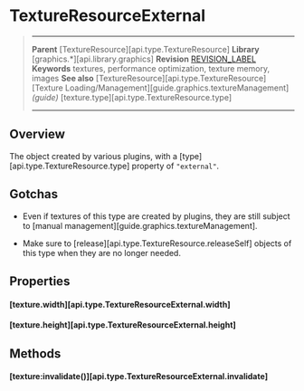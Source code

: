 # TextureResourceExternal

> --------------------- ------------------------------------------------------------------------------------------
> __Parent__            [TextureResource][api.type.TextureResource]
> __Library__           [graphics.*][api.library.graphics]
> __Revision__          [REVISION_LABEL](REVISION_URL)
> __Keywords__          textures, performance optimization, texture memory, images
> __See also__          [TextureResource][api.type.TextureResource]
>                       [Texture Loading/Management][guide.graphics.textureManagement] _(guide)_
>                       [texture.type][api.type.TextureResource.type]
> --------------------- ------------------------------------------------------------------------------------------


## Overview

The object created by various plugins, with a [type][api.type.TextureResource.type] property of `"external"`.


## Gotchas

* Even if textures of this type are created by plugins, they are still subject to [manual management][guide.graphics.textureManagement].

* Make sure to [release][api.type.TextureResource.releaseSelf] objects of this type when they are no longer needed.


## Properties

#### [texture.width][api.type.TextureResourceExternal.width]

#### [texture.height][api.type.TextureResourceExternal.height]


## Methods

#### [texture:invalidate()][api.type.TextureResourceExternal.invalidate]

